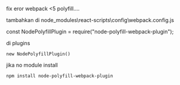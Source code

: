 fix eror webpack <5 polyfill....

tambahkan di node_modules\react-scripts\config\webpack.config.js

const NodePolyfillPlugin = require("node-polyfill-webpack-plugin");

di plugins

    new NodePolyfillPlugin()

jika no module install 

    npm install node-polyfill-webpack-plugin

